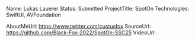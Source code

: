 Name: Lukas Lauerer
Status: Submitted
ProjectTitle: SpotOn
Technologies: SwiftUI, AVFoundation

AboutMeUrl: https://www.twitter.com/custusfox
SourceUrl: https://github.com/Black-Fox-2022/SpotOn-SSC25
VideoUrl:

<!---
EXAMPLE
Name<required>: John Appleseed
Status<required>: Submitted <or> Winner <or> Distinguished <or> Rejected
ProjectTitle: The Accessibility Rose
Technologies<only the first 4 are visible>: SwiftUI, RealityKit, CoreGraphic 

AboutMeUrl: https://linkedin.com/in/johnappleseed <
SourceUrl: https://github.com/johnappleseed/wwdc2025
VideoUrl: https://youtu.be/ABCDE123456

Please note that only Name and Status are mandatory fields. The other fields are optional.
-->
